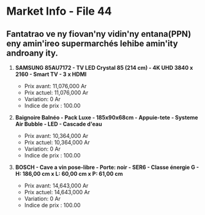 # Market Info - File 44

## Fantatrao ve ny fiovan'ny vidin'ny entana(PPN) eny amin'ireo supermarchés lehibe amin'ity androany ity.

1. **SAMSUNG 85AU7172 - TV LED Crystal 85 (214 cm) - 4K UHD 3840 x 2160 - Smart TV - 3 x HDMI**
   - Prix avant: 11,076,000 Ar
   - Prix actuel: 11,076,000 Ar
   - Variation: 0 Ar
   - Indice de prix : 100.00

2. **Baignoire Balnéo - Pack Luxe - 185x90x68cm - Appuie-tete - Systeme Air Bubble - LED - Cascade d'eau**
   - Prix avant: 10,364,000 Ar
   - Prix actuel: 10,364,000 Ar
   - Variation: 0 Ar
   - Indice de prix : 100.00

3. **BOSCH - Cave a vin pose-libre - Porte: noir - SER6 - Classe énergie G - H: 186,00 cm x L: 60,00 cm x P: 61,00 cm**
   - Prix avant: 14,643,000 Ar
   - Prix actuel: 14,643,000 Ar
   - Variation: 0 Ar
   - Indice de prix : 100.00

